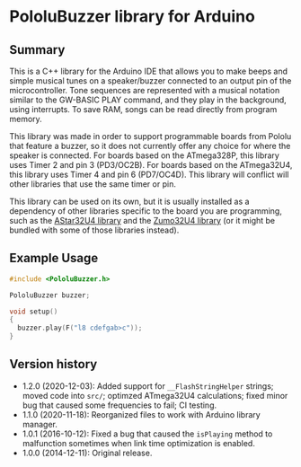 # PololuBuzzer library for Arduino

## Summary

This is a C++ library for the Arduino IDE that allows you to make beeps and simple musical tunes on a speaker/buzzer connected to an output pin of the microcontroller.  Tone sequences are represented with a musical notation similar to the GW-BASIC PLAY command, and they play in the background, using interrupts.  To save RAM, songs can be read directly from program memory.

This library was made in order to support programmable boards from Pololu that feature a buzzer, so it does not currently offer any choice for where the speaker is connected.  For boards based on the ATmega328P, this library uses Timer 2 and pin 3 (PD3/OC2B).  For boards based on the ATmega32U4, this library uses Timer 4 and pin 6 (PD7/OC4D).  This library will conflict will other libraries that use the same timer or pin.

This library can be used on its own, but it is usually installed as a dependency of other libraries specific to the board you are programming, such as the [AStar32U4 library](https://github.com/pololu/a-star-32u4-arduino-library) and the [Zumo32U4 library](https://github.com/pololu/zumo-32u4-arduino-library) (or it might be bundled with some of those libraries instead).

## Example Usage

```cpp
#include <PololuBuzzer.h>

PololuBuzzer buzzer;

void setup()
{
  buzzer.play(F("l8 cdefgab>c"));
}
```

## Version history

* 1.2.0 (2020-12-03): Added support for `__FlashStringHelper` strings; moved code into `src/`; optimzed ATmega32U4 calculations; fixed minor bug that caused some frequencies to fail; CI testing.
* 1.1.0 (2020-11-18): Reorganized files to work with Arduino library manager.
* 1.0.1 (2016-10-12): Fixed a bug that caused the `isPlaying` method to malfunction sometimes when link time optimization is enabled.
* 1.0.0 (2014-12-11): Original release.
